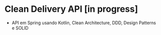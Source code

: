 # Clean Delivery API [in progress]
- API em Spring usando Kotlin, Clean Architecture, DDD, Design Patterns e SOLID
